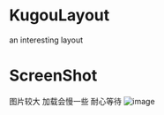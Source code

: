 # KugouLayout
an interesting layout


# ScreenShot
图片较大 加载会慢一些 耐心等待
![image](https://github.com/zhaozhentao/KugouLayout/blob/master/screenshot/screnn.gif)
